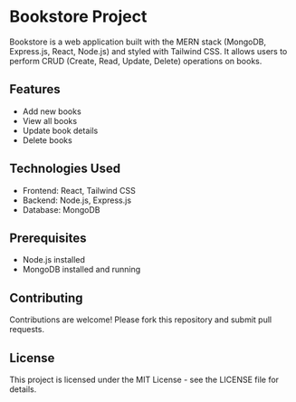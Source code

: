 # Bookstore Project
Bookstore is a web application built with the MERN stack (MongoDB, Express.js, React, Node.js) and styled with Tailwind CSS. It allows users to perform CRUD (Create, Read, Update, Delete) operations on books.

## Features
- Add new books
- View all books
- Update book details
- Delete books
  
## Technologies Used
- Frontend: React, Tailwind CSS
- Backend: Node.js, Express.js
- Database: MongoDB
  
## Prerequisites
- Node.js installed
- MongoDB installed and running

## Contributing
Contributions are welcome! Please fork this repository and submit pull requests.

## License
This project is licensed under the MIT License - see the LICENSE file for details.


